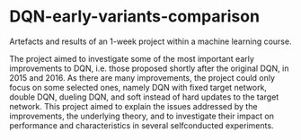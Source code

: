 # DQN-early-variants-comparison

Artefacts and results of an 1-week project within a machine learning course.

The project aimed to investigate some of the most important early improvements to DQN, i.e. those proposed shortly after the original DQN, in 2015 and 2016. As there are many improvements, the project could only focus on some selected ones, namely DQN with fixed target network, double DQN, dueling DQN, and soft instead of hard updates to the target network. This project aimed to explain the issues addressed by the improvements, the underlying theory, and to investigate their impact on performance and characteristics in several selfconducted experiments.
